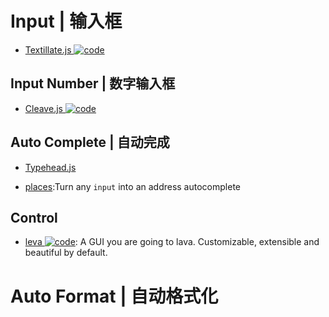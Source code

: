 # Input | 输入框

- [Textillate.js ![code](https://ng-tech.icu/assets/code.svg)](http://www.yyyweb.com/demo/textillate/)

## Input Number | 数字输入框

- [Cleave.js ![code](https://ng-tech.icu/assets/code.svg)](http://nosir.github.io/cleave.js/)

## Auto Complete | 自动完成

- [Typehead.js](https://github.com/twitter/typeahead.js)

- [places](https://github.com/algolia/places):Turn any `input` into an address autocomplete

## Control

- [leva ![code](https://ng-tech.icu/assets/code.svg)](https://github.com/pmndrs/leva): A GUI you are going to lava. Customizable, extensible and beautiful by default.

# Auto Format | 自动格式化
